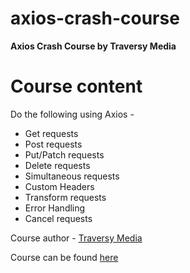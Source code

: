 # axios-crash-course

**Axios Crash Course by Traversy Media**

# Course content

Do the following using Axios -
  - Get requests
  - Post requests
  - Put/Patch requests
  - Delete requests
  - Simultaneous requests
  - Custom Headers
  - Transform requests
  - Error Handling
  - Cancel requests
  
Course author - [Traversy Media](https://www.youtube.com/@TraversyMedia)

Course can be found [here](https://www.youtube.com/watch?v=YK-GurROGIg)


